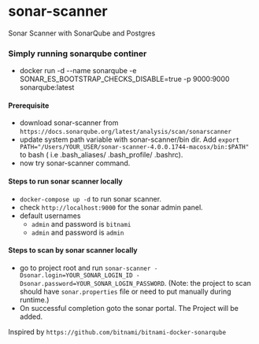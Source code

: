 # sonar-scanner
Sonar Scanner with SonarQube and Postgres


### Simply running sonarqube continer
 - docker run -d --name sonarqube -e SONAR_ES_BOOTSTRAP_CHECKS_DISABLE=true -p 9000:9000 sonarqube:latest
#### Prerequisite
- download sonar-scanner from `https://docs.sonarqube.org/latest/analysis/scan/sonarscanner`
- update system path variable with sonar-scanner/bin dir. Add `export PATH="/Users/YOUR_USER/sonar-scanner-4.0.0.1744-macosx/bin:$PATH"` to bash ( i.e .bash_aliases/ .bash_profile/ .bashrc).
- now try sonar-scanner command.

#### Steps to run sonar scanner locally
- `docker-compose up -d` to run sonar scanner.
-  check `http://localhost:9000` for the sonar admin panel.
-  default usernames
    - `admin` and password is `bitnami`
    - `admin` and password is `admin`

#### Steps to scan by sonar scanner locally
- go to project root and run `sonar-scanner -Dsonar.login=YOUR_SONAR_LOGIN_ID -Dsonar.password=YOUR_SONAR_LOGIN_PASSWORD`. (Note: the project to scan should have `sonar.properties` file or need to put manually during runtime.)
- On successful completion goto the sonar portal. The Project will be added.

Inspired by `https://github.com/bitnami/bitnami-docker-sonarqube`
